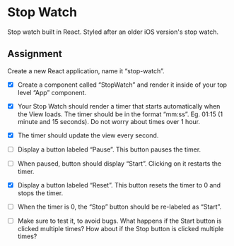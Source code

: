 # Stop Watch
Stop watch built in React. Styled after an older iOS version's stop watch.

## Assignment
Create a new React application, name it “stop-watch”.

- [x] Create a component called “StopWatch” and render it inside of your top level “App” component.

- [x] Your Stop Watch should render a timer that starts automatically when the View loads. The timer should be in the format “mm:ss”. Eg. 01:15 (1 minute and 15 seconds). Do not worry about times over 1 hour.

- [x] The timer should update the view every second.

- [ ] Display a button labeled “Pause”. This button pauses the timer.

- [ ] When paused, button should display “Start”. Clicking on it restarts the timer.

- [x] Display a button labeled “Reset”. This button resets the timer to 0 and stops the timer.

- [ ] When the timer is 0, the “Stop” button should be re-labeled as “Start”.

- [ ] Make sure to test it, to avoid bugs. What happens if the Start button is clicked multiple times? How about if the Stop button is clicked multiple times?
